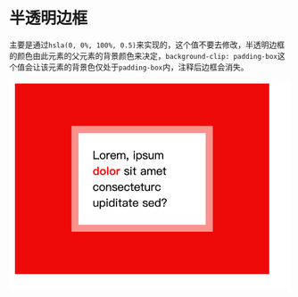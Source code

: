 # 半透明边框

主要是通过`hsla(0, 0%, 100%, 0.5)`来实现的，这个值不要去修改，半透明边框的颜色由此元素的父元素的背景颜色来决定，`background-clip: padding-box`这个值会让该元素的背景色仅处于`padding-box`内，注释后边框会消失。

![image-20220811154530689](https://raw.githubusercontent.com/Yuan1368/imgs-repo/main/image-20220811154530689.png)
